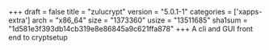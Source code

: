 +++
draft = false
title = "zulucrypt"
version = "5.0.1-1"
categories = ['xapps-extra']
arch = "x86_64"
size = "1373360"
usize = "13511685"
sha1sum = "1d581e3f393db14cb319e8e86845a9c621ffa878"
+++
A cli and GUI front end to cryptsetup